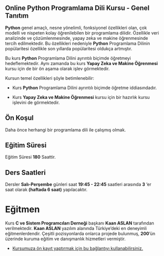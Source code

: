 ## Online Python Programlama Dili Kursu - Genel Tanıtım
<b>Python</b> genel amaçlı, nesne yönelimli, fonksiyonel özellikleri olan, çok modelli ve nispeten kolay öğrenilebilen bir programlama dilidir. Özellikle veri analizinde ve çözümlenmesinde, yapay zeka ve makine öğrenmesinde tercih edilmektedir. Bu özellikleri nedeniyle __Python__ Programlama Dilinin popülaritesi özellikle son yıllarda popülaritesi oldukça artmıştır. 

Bu kurs __Python__ Programlama Dilini ayrıntılı biçimde öğretmeyi hedeflemektedir. Aynı zamanda bu kurs __Yapay Zeka ve Makine Öğrenmesi__ kursu için de bir ön aşama olarak işlev görmektedir. 

Kursun temel özellikleri şöyle betimlenebilir:

* Kurs __Python__ Programlama Dilini ayrıntılı biçimde öğretme iddiasındadır.

* Kurs __Yapay Zeka ve Makine Öğrenmesi__ kursu için bir hazırlık kursu işlevini de görmektedir. 

## Ön Koşul
Daha önce herhangi bir programlama dili ile çalışmış olmak.

## Eğitim Süresi
Eğitim Süresi __180__ Saattir.

## Ders Saatleri
Dersler __Salı-Perşembe__ günleri saat __19:45 - 22:45__ saatleri arasında __3__ ’er saat olarak __(haftada 6 saat)__ yapılacaktır.

# Eğitmen
Kurs __C ve Sistem Programcıları Derneği__ başkanı __Kaan ASLAN__ tarafından verilmektedir. __Kaan ASLAN__ yazılım alanında Türkiye’deki en deneyimli eğitmenlerdendir. Çeşitli pozisyonlarda onlarca projede bulunmuş, __200__’ün üzerinde kuruma eğitim ve danışmanlık hizmetleri vermiştir. 

+ [Kursumuza ön kayıt yaptırmak için bu bağlantıyı kullanabilirsiniz.]( https://us02web.zoom.us/meeting/register/tZcqdemsqT8jE9MXE8vwoPm9uWpdl3_9wcka)
